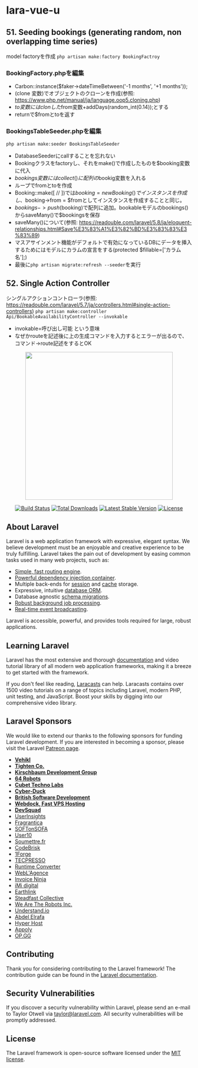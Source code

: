 
# lara-vue-u
## 51. Seeding bookings (generating random, non overlapping time series)
model factoryを作成 ```php artisan make:factory BookingFactroy```  
### BookingFactory.phpを編集
- Carbon::instance($faker->dateTimeBetween('-1 months', '+1 months'));
- (clone 変数)でオブジェクトのクローンを作成(参照: https://www.php.net/manual/ja/language.oop5.cloning.php)
- $to変数にはclonした$from変数+addDays(random_int(0.14));とする
- returnで$fromとtoを返す
### BookingsTableSeeder.phpを編集
```php artisan make:seeder BookingsTableSeeder```
- DatabaseSeederにcallすることを忘れない
- Bookingクラスをfactoryし、それをmake()で作成したものを$booking変数に代入
- $bookings変数にはcollect()に配列の$bookig変数を入れる 
- ループでfromとtoを作成
- Booking::make([ // ])では$booking = new Booking()でインスタンスを作成し、$booking->from = $fromとしてインスタンスを作成することと同じ。
- $bookings->push($booking)で配列に追加。bookableモデルのbookings()からsaveMany()で$bookingsを保存
- saveMany()について(参照: https://readouble.com/laravel/5.8/ja/eloquent-relationships.html#Save%E3%83%A1%E3%82%BD%E3%83%83%E3%83%89)
- マスアサインメント機能がデフォルトで有効になっているDBにデータを挿入するためにはモデルにカラムの宣言をする(protected $fillable=['カラム名'];)
- 最後に```php artisan migrate:refresh --seeder```を実行

## 52. Single Action Controller
シングルアクションコントローラ(参照: https://readouble.com/laravel/5.7/ja/controllers.html#single-action-controllers)
```php artisan make:controller Api/BookableAvailabilityController --invokable```
- invokable=呼び出し可能 という意味
- なぜかrouteを記述後に上の生成コマンドを入力するとエラーが出るので、コマンド→route記述をするとOK




<p align="center"><img src="https://res.cloudinary.com/dtfbvvkyp/image/upload/v1566331377/laravel-logolockup-cmyk-red.svg" width="400"></p>

<p align="center">
<a href="https://travis-ci.org/laravel/framework"><img src="https://travis-ci.org/laravel/framework.svg" alt="Build Status"></a>
<a href="https://packagist.org/packages/laravel/framework"><img src="https://poser.pugx.org/laravel/framework/d/total.svg" alt="Total Downloads"></a>
<a href="https://packagist.org/packages/laravel/framework"><img src="https://poser.pugx.org/laravel/framework/v/stable.svg" alt="Latest Stable Version"></a>
<a href="https://packagist.org/packages/laravel/framework"><img src="https://poser.pugx.org/laravel/framework/license.svg" alt="License"></a>
</p>

## About Laravel

Laravel is a web application framework with expressive, elegant syntax. We believe development must be an enjoyable and creative experience to be truly fulfilling. Laravel takes the pain out of development by easing common tasks used in many web projects, such as:

- [Simple, fast routing engine](https://laravel.com/docs/routing).
- [Powerful dependency injection container](https://laravel.com/docs/container).
- Multiple back-ends for [session](https://laravel.com/docs/session) and [cache](https://laravel.com/docs/cache) storage.
- Expressive, intuitive [database ORM](https://laravel.com/docs/eloquent).
- Database agnostic [schema migrations](https://laravel.com/docs/migrations).
- [Robust background job processing](https://laravel.com/docs/queues).
- [Real-time event broadcasting](https://laravel.com/docs/broadcasting).

Laravel is accessible, powerful, and provides tools required for large, robust applications.

## Learning Laravel

Laravel has the most extensive and thorough [documentation](https://laravel.com/docs) and video tutorial library of all modern web application frameworks, making it a breeze to get started with the framework.

If you don't feel like reading, [Laracasts](https://laracasts.com) can help. Laracasts contains over 1500 video tutorials on a range of topics including Laravel, modern PHP, unit testing, and JavaScript. Boost your skills by digging into our comprehensive video library.

## Laravel Sponsors

We would like to extend our thanks to the following sponsors for funding Laravel development. If you are interested in becoming a sponsor, please visit the Laravel [Patreon page](https://patreon.com/taylorotwell).

- **[Vehikl](https://vehikl.com/)**
- **[Tighten Co.](https://tighten.co)**
- **[Kirschbaum Development Group](https://kirschbaumdevelopment.com)**
- **[64 Robots](https://64robots.com)**
- **[Cubet Techno Labs](https://cubettech.com)**
- **[Cyber-Duck](https://cyber-duck.co.uk)**
- **[British Software Development](https://www.britishsoftware.co)**
- **[Webdock, Fast VPS Hosting](https://www.webdock.io/en)**
- **[DevSquad](https://devsquad.com)**
- [UserInsights](https://userinsights.com)
- [Fragrantica](https://www.fragrantica.com)
- [SOFTonSOFA](https://softonsofa.com/)
- [User10](https://user10.com)
- [Soumettre.fr](https://soumettre.fr/)
- [CodeBrisk](https://codebrisk.com)
- [1Forge](https://1forge.com)
- [TECPRESSO](https://tecpresso.co.jp/)
- [Runtime Converter](http://runtimeconverter.com/)
- [WebL'Agence](https://weblagence.com/)
- [Invoice Ninja](https://www.invoiceninja.com)
- [iMi digital](https://www.imi-digital.de/)
- [Earthlink](https://www.earthlink.ro/)
- [Steadfast Collective](https://steadfastcollective.com/)
- [We Are The Robots Inc.](https://watr.mx/)
- [Understand.io](https://www.understand.io/)
- [Abdel Elrafa](https://abdelelrafa.com)
- [Hyper Host](https://hyper.host)
- [Appoly](https://www.appoly.co.uk)
- [OP.GG](https://op.gg)

## Contributing

Thank you for considering contributing to the Laravel framework! The contribution guide can be found in the [Laravel documentation](https://laravel.com/docs/contributions).

## Security Vulnerabilities

If you discover a security vulnerability within Laravel, please send an e-mail to Taylor Otwell via [taylor@laravel.com](mailto:taylor@laravel.com). All security vulnerabilities will be promptly addressed.

## License

The Laravel framework is open-source software licensed under the [MIT license](https://opensource.org/licenses/MIT).

